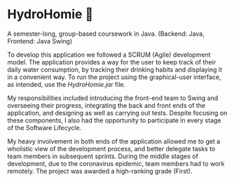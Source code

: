 # HydroHomie 🥤
A semester-long, group-based coursework in Java. 
(Backend: Java, Frontend: Java Swing)

To develop this application we followed a SCRUM (Agile) development model. The application provides a way for the user to keep track of their daily water consumption, by tracking their drinking habits and displaying it in a convenient way. To run the project using the graphical-user interface, as intended, use the *HydroHomie.jar* file.

My responsibilities included introducing the front-end team to Swing and overseeing their progress, integrating the back and front ends of the application, and designing as well as carrying out tests. Despite focusing on these components, I also had the opportunity to participate in every stage of the Software Lifecycle.

My heavy involvement in both ends of the application allowed me to get a wholistic view of the development process, and better delegate tasks to team members in subsequent sprints. During the middle stages of development, due to the coronavirus epidemic, team members had to work remotely. The project was awarded a high-ranking grade (First).
